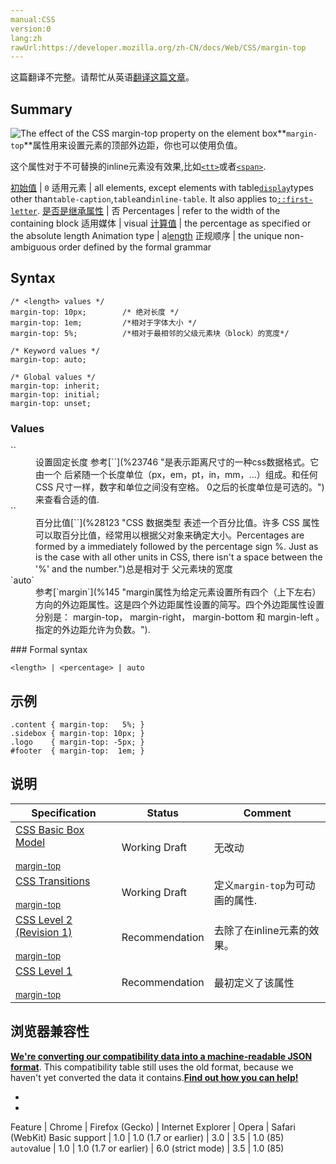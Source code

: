 ```yaml
---
manual:CSS
version:0
lang:zh
rawUrl:https://developer.mozilla.org/zh-CN/docs/Web/CSS/margin-top
---
```




这篇翻译不完整。请帮忙从英语[翻译这篇文章](%30911 "")。





## Summary<a name="Summary"></a>


![The effect of the CSS margin-top property on the element box](%30912 "")**`margin-top`**属性用来设置元素的顶部外边距，你也可以使用负值。



这个属性对于不可替换的inline元素没有效果,比如[`<tt>`](%30872 "HTML 电报文本元素 (<tt>) 产生一个内联元素，使用浏览器内置的 monotype 字体展示。这个元素用于给文本排版，使其等宽展示，就像电报那样。使用 <code> 元素来展示等宽文本可能更加普遍。")或者[`<span>`](%24248 "HTML <span> 元素是短语内容的通用行内容器，并没有任何特殊语义。可以使用它来编组元素以达到某种样式意图（通过使用类或者Id属性），或者这些元素有着共同的属性，比如lang。应该在没有其他合适的语义元素时才使用它。<span> 与 <div> 元素很相似，但 <div> 是一个 块元素 而 <span> 则是  行内元素 .").


[初始值](%28302 "") | `0` 
适用元素 | all elements, except elements with table[`display`](%27476 "display CSS属性指定用于元素的呈现框的类型。在 HTML 中，默认的 display 属性取决于 HTML 规范所描述的行为或浏览器/用户的默认样式表。在 XML中，其默认值为 inline。")types other than`table-caption`,`table`and`inline-table`. It also applies to[`::first-letter`](%27929 "CSS 伪元素 ::first-letter会选中某 block-level element（块级元素）第一行的第一个字母，并且文字所处的行之前没有其他内容（如图片和内联的表格） 。"). 
[是否是继承属性](%28299 "") | 否 
Percentages | refer to the width of the containing block 
适用媒体 | visual 
[计算值](%28304 "") | the percentage as specified or the absolute length 
Animation type | a[length](%28692 "Values of the <length> CSS data type are interpolated as real, floating-point numbers.") 
正规顺序 | the unique non-ambiguous order defined by the formal grammar 


## Syntax<a name="Syntax"></a>

```
/* <length> values */
margin-top: 10px;        /* 绝对长度 */
margin-top: 1em;         /*相对于字体大小 */
margin-top: 5%;          /*相对于最相邻的父级元素块（block）的宽度*/

/* Keyword values */
margin-top: auto;

/* Global values */
margin-top: inherit;
margin-top: initial;
margin-top: unset;
```

### Values<a name="Values"></a>
<dl><dt id=''>`<length>`</dt><dd>设置固定长度 参考[`<length>`](%23746 "是表示距离尺寸的一种css数据格式。它由一个 <number> 后紧随一个长度单位（px，em，pt，in，mm，...）组成。和任何 CSS 尺寸一样，数字和单位之间没有空格。<number> 0之后的长度单位是可选的。")来查看合适的值.</dd><dt id=''>`<percentage>`</dt><dd>百分比值[`<percentage>`](%28123 "CSS 数据类型 <percentage> 表述一个百分比值。许多 CSS 属性 可以取百分比值，经常用以根据父对象来确定大小。Percentages are formed by a <number> immediately followed by the percentage sign %. Just as is the case with all other units in CSS, there isn't a space between the '%' and the number.")总是相对于 父元素块的宽度</dd><dt id=''>`auto`</dt><dd>参考[`margin`](%145 "margin属性为给定元素设置所有四个（上下左右）方向的外边距属性。这是四个外边距属性设置的简写。四个外边距属性设置分别是： margin-top， margin-right， margin-bottom 和 margin-left 。指定的外边距允许为负数。").</dd></dl>
### Formal syntax<a name="Formal_syntax"></a>

```
<length> | <percentage> | auto
```

## 示例<a name="Examples"></a>

```
.content { margin-top:   5%; }
.sidebox { margin-top: 10px; }
.logo    { margin-top: -5px; }
#footer  { margin-top:  1em; }
```

## 说明<a name="Specifications"></a>

Specification | Status | Comment 
 ---  |  ---  |  ---  | 
[CSS Basic Box Model<br></br><small>margin-top</small>](%30896 "") | Working Draft | 无改动 
[CSS Transitions<br></br><small>margin-top</small>](%29205 "") | Working Draft | 定义`margin-top`为可动画的属性. 
[CSS Level 2 (Revision 1)<br></br><small>margin-top</small>](%30839 "") | Recommendation | 去除了在inline元素的效果。 
[CSS Level 1<br></br><small>margin-top</small>](%30913 "") | Recommendation | 最初定义了该属性 


## 浏览器兼容性<a name="Browser_Compatibility"></a>


**[We&#39;re converting our compatibility data into a machine-readable JSON format](%3344 "")**. This compatibility table still uses the old format, because we haven&#39;t yet converted the data it contains.**[Find out how you can help!](%3392 "")**


* 
* 

Feature | Chrome | Firefox (Gecko) | Internet Explorer | Opera | Safari (WebKit) 
Basic support | 1.0 | 1.0 (1.7 or earlier) | 3.0 | 3.5 | 1.0 (85) 
`auto`value | 1.0 | 1.0 (1.7 or earlier) | 6.0 (strict mode) | 3.5 | 1.0 (85) 






